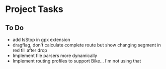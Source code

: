 # Project Tasks

## To Do
- add IsStop in gpx extension
- dragflag, don't calculate complete route but show changing segment in red till after drop
- Implement file parsers more dynamically
- Implement routing profiles to support Bike... I'm not using that


